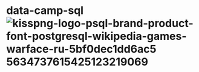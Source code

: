 # data-camp-sql![kisspng-logo-psql-brand-product-font-postgresql-wikipedia-games-warface-ru-5bf0dec1dd6ac5 5634737615425123219069](https://user-images.githubusercontent.com/113591133/190929956-9af7e75f-8caf-48ac-9ae4-516a62ebfd26.jpg)
